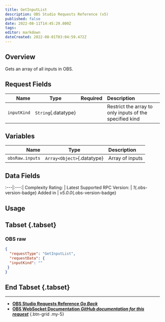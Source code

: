 ```yaml
---
title: GetInputList
description: OBS Studio Requests Reference (v5)
published: false
date: 2022-08-11T14:45:29.800Z
tags: 
editor: markdown
dateCreated: 2022-08-01T03:04:59.472Z
---
```


## Overview
Gets an array of all inputs in OBS.

## Request Fields
Name | Type | Required| Description |
----:|:----:|:-------:|:------------|
`inputKind` | `String`{.datatype} | <i class="mdi mdi-close-thick"></i> | Restrict the array to only inputs of the specified kind

## Variables
Name | Type | Description | 
----:|:---------:|:------------|
`obsRaw.inputs` | `Array<Object>`{.datatype} | Array of inputs

## Data Fields
:---|:---:|
Complexity Rating: | <span class="stars stars--2"></span>
Latest Supported RPC Version: | *1*{.obs-version-badge}
Added in | *v5.0.0*{.obs-version-badge}

## Usage
## Tabset {.tabset}
### OBS raw
```json
{
  "requestType": "GetInputList",
  "requestData": {
  "inputKind": ""
 }
}
```
## End Tabset {.tabset}

---

- [<i class="mdi mdi-chevron-left"></i>**OBS Studio Requests Reference *Go Back***](/en/Broadcasters/OBS/Requests)
- [<i class="mdi mdi-github"></i> **OBS WebSocket Documentation *GitHub documentation for this request***](https://github.com/obsproject/obs-websocket/blob/master/docs/generated/protocol.md#getinputlist)
{.btn-grid .my-5}